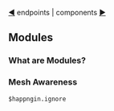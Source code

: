 [&#9664;](endpoints.md) endpoints | components [&#9654;](components.md)

## Modules

### What are Modules?


### Mesh Awareness



`$happngin.ignore`

